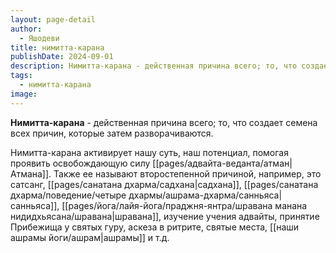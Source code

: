 ```yaml
---
layout: page-detail
author:
  - Яшодеви
title: нимитта-карана
publishDate: 2024-09-01
description: Нимитта-карана - действенная причина всего; то, что создает семена всех причин, которые затем разворачиваются.
tags:
  - нимитта-карана
image:
---
```

**Нимитта-карана** - действенная причина всего; то, что создает семена всех причин, которые затем разворачиваются.

Нимитта-карана активирует нашу суть, наш потенциал, помогая проявить освобождающую силу [[pages/адвайта-веданта/атман|Атмана]]. Также ее называют второстепенной причиной, например, это сатсанг, [[pages/санатана дхарма/садхана|садхана]], [[pages/санатана дхарма/поведение/четыре дхармы/ашрама-дхарма/санньяса|санньяса]], [[pages/йога/лайя-йога/праджня-янтра/шравана манана нидидхьясана/шравана|шравана]], изучение учения адвайты, принятие Прибежища у святых гуру, аскеза в ритрите, святые места, [[наши ашрамы йоги/ашрам|ашрамы]] и т.д.

